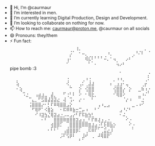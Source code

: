 - 👋 Hi, I’m @caurmaur
- 👀 I’m interested in men.
- 🌱 I’m currently learning Digital Production, Design and Development.
- 💞️ I’m looking to collaborate on nothing for now.
- 📫 How to reach me: caurmaur@proton.me, @caurmaur on all socials
- 😄 Pronouns: they/them
- ⚡ Fun fact: 
⠀⠀⠀⠀⠀⠀⠀⠀⠀⠀⠀⠀⠀⠀⠀⠀⠀⠀⠀⠀⠀⢰⡀⠀⠀⠀⠀⠀⠀⠀⠀⠀⠀⠀⠀⠀⠀⠀⠀⠀⠀⠀⠀⡀⠀⠀
⠀⠀⠀⠀⠀⠀⠀⠀⠀⠀⠀⠀⠀⠀⠀⠀⠀⠀⠀⡨⠁⠀⠂⠤⡀⠀⠀⠀⠀⠀⠀⠰⡀⠀⠀⠀⠀⠀⠀⢀⠘⠌⠇⠀⠈⠀
⠀⠀⠀⠀⠀⠀⠀⠀⠀⠀⠀⠀⠀⠀⠀⠀⠀⠀⢠⠅⠀⠀⠀⠀⢾⣎⠇⠃⠃⠃⠬⡀⠂⢤⠀⠀⠀⡠⠆⠁⠀⠀⠀⠀⠀⠀
⠀⠀⠀⠀⠀⠀⠀⠀⠀⠀⠀⠀⠀⠀⠀⠀⠀⠀⠊⠀⠀⠀⠀⠀⠀⠃⠁⠄⠀⠀⠀⠀⠀⠀⢥⡠⠆⠀⠀⠀⠀⠀⠀⠀⠀⠀       pipe bomb :3
⠀⠀⠀⠀⠀⠀⠀⠀⠀⠀⠀⠀⠀⠀⠀⠀⠀⠀⠀⠀⠀⠀⠀⠀⠀⠀⠀⠀⠀⠀⠀⠀⠀⠀⠀⠁⠀⠀⠀⠀⠀⠀⠀⠀⡐⠀
⠀⠀⡀⠀⠀⠀⠀⠀⠀⠀⠀⠀⠀⠀⠀⠀⠀⠀⢐⠀⠀⠀⠀⢀⠰⢐⠀⠀⠀⠀⠀⠀⠀⡀⠰⠰⡀⠀⠀⠀⠀⠀⠀⢀⠅⠀
⠀⠀⢵⠀⠀⠀⠀⠀⠀⠀⠀⠀⠀⠀⠀⠀⠀⠀⠪⡀⠀⠀⢠⠅⢀⣼⣼⠀⠀⠀⠀⠀⠆⢀⣰⣰⠂⢤⠀⠀⠀⠀⢀⡖⠀⠀
⠀⠀⠂⢵⠀⠀⠀⠀⠀⠀⠀⠀⠀⠀⠀⠀⠀⠀⠀⠉⠀⠀⡕⠀⢪⣿⣿⠀⠀⠀⠀⠀⠀⢪⣿⣿⡔⠀⡕⠀⠀⣀⠷⠰⡐⠀
⠀⠀⠀⠀⠩⣐⠀⠀⢠⣴⣰⣀⠀⣼⡀⠀⠀⠋⢐⠃⠇⠀⠕⠀⠂⢿⣗⡀⠀⠀⠀⠀⠀⠊⢿⣿⠕⠀⠀⠀⠀⣀⠰⠌⠁⠀
⠀⠀⠀⠀⠀⠀⠉⣄⡀⠋⣫⣿⣼⣽⣽⣔⠀⢼⠀⢩⠄⠀⡔⠐⠀⠀⠃⠀⠀⠀⠀⠀⠀⠀⠀⠀⠈⡔⠰⠀⠀⠉⣐⠀⠀⠀
⠀⠀⠀⠀⠀⠀⢨⣿⣿⣿⡔⠂⡃⠏⠿⢿⣿⣿⣠⡕⠀⠀⠀⠀⠀⠀⠀⠀⢠⠰⣀⣠⠀⠀⠀⠀⠀⠀⠀⣀⠠⠰⠊⠀⠀⠀
⠀⠀⠀⠀⠀⠀⠀⠋⢿⠟⠁⠪⣿⣵⠀⠀⠂⠯⠿⠿⣷⣒⣉⡤⠰⠀⠀⠃⠁⠀⠀⠀⠀⠀⠀⣠⠘⠌⠃⠀⠀⠀⠀⠀⠀⠀
⠀⠀⠀⠀⠀⠀⠀⠀⠊⠸⣽⣳⣌⢿⣽⣴⣐⡠⠤⣠⡔⠃⠏⠯⣷⣳⣃⠀⠀⠀⠀⠀⠀⠀⠀⠂⠬⡀⠀⠀⠀⠀⠀⠀⠀⠀
⠀⠀⠀⠀⠀⠀⠀⠀⠀⠀⠂⠃⠀⠀⣿⣿⣿⠿⣿⣿⣿⣽⣴⣰⣀⠃⠏⠿⢼⣰⣠⣐⡀⠀⠀⠀⠀⠊⡐⠀⠀⠀⠀⠀⠀⠀
⠀⠀⠀⠀⠀⠀⠀⠀⠀⠀⠀⠀⠀⣺⣿⡿⠅⠀⢀⣿⣿⣿⣿⠿⠿⣿⣼⣴⣐⣃⢗⠿⣷⡕⠀⠀⠀⠀⠊⡐⠀⠀⠀⠀⠀⠀
⠀⠀⠀⠀⠀⠀⠀⠀⠀⠀⠀⠀⠂⠃⠃⠁⠀⢠⣾⣿⣿⡿⠅⠀⢀⠯⠿⠏⠁⢀⣭⣔⡸⠀⠀⠀⠀⠀⠀⠁⠀⠀⠀⠀⠀⠀
⠀⠀⠀⠀⠀⠀⠀⠀⠀⠀⠀⠀⠀⠀⠀⠀⡨⠏⢫⡿⠇⠀⠀⣸⠞⠀⢀⠀⠼⢿⣿⡟⠁⠀⠀⠀⠀⠀⠀⠀⠀⠀⠀⠀⠀⠀
⠀⠀⠀⠀⠀⠀⠀⠀⠀⠀⠀⠀⠀⠀⠀⠀⠀⠀⠀⠀⠀⠀⠃⠁⠀⠀⠀⠀⠀⠀⠀⠀⠀⠀⠀⠀⠀⠀⠀⠀⠀⠀⠀⠀⠀⠀
 

<!---
caurmaur/caurmaur is a ✨ special ✨ repository because its `README.md` (this file) appears on your GitHub profile.
You can click the Preview link to take a look at your changes.
--->
